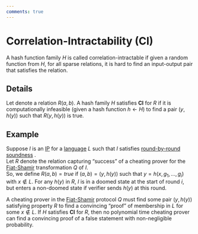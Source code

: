 ```yaml
---
comments: true
---
```


# Correlation-Intractability (CI)

A hash function family $H$ is called correlation-intractable if given a random function from $H$, for all sparse relations, it is hard
to find an input-output pair that satisfies the relation.

## Details

Let denote a relation $R(a, b)$. A hash family $H$ satisfies **CI** for $R$ if it is computationally infeasible (given a hash function
$h \leftarrow H$) to
find a pair $(y, h(y))$ such that $R(y, h(y))$ is true.

## Example

Suppose $I$ is an [IP](ip.md) for a [language](language.md) $L$ such that $I$ satisfies
[round-by-round soundness](../articles/proofs-arguments-and-zero-knowledge/chapter_5.md#Round-by-round%20Soundness%20Requirements) .\
Let $R$ denote the relation capturing “success” of a cheating prover for the [Fiat-Shamir](fiat_shamir.md) transformation $Q$ of $I$.\
So, we define $R(a, b) = true$ if $(a, b) = (y, h(y))$ such that $y = h(x, g_1,...,g_i)$ with $x \notin L$. For any $h(y)$ in $R$,
$I$ is in a doomed state at the start of round $i$, but enters a non-doomed state if verifier sends $h(y)$ at this round.

A cheating prover in the [Fiat-Shamir](fiat_shamir.md) protocol $Q$ must find some pair $(y,h(y))$ satisfying property $R$ to find a
convincing “proof” of membership in $L$ for some $x \notin L$.
If $H$ satisfies **CI** for $R$, then no polynomial time cheating prover can find a convincing proof of a false statement with
non-negligible probability.
